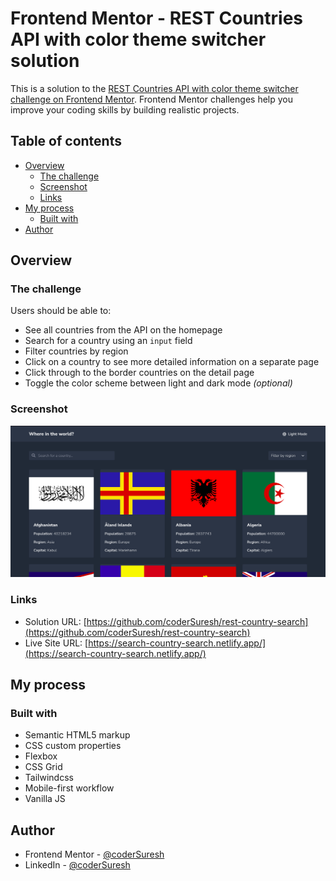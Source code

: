 # Frontend Mentor - REST Countries API with color theme switcher solution

This is a solution to the [REST Countries API with color theme switcher challenge on Frontend Mentor](https://www.frontendmentor.io/challenges/rest-countries-api-with-color-theme-switcher-5cacc469fec04111f7b848ca). Frontend Mentor challenges help you improve your coding skills by building realistic projects. 

## Table of contents

- [Overview](#overview)
  - [The challenge](#the-challenge)
  - [Screenshot](#screenshot)
  - [Links](#links)
- [My process](#my-process)
  - [Built with](#built-with)
- [Author](#author)

## Overview

### The challenge

Users should be able to:

- See all countries from the API on the homepage
- Search for a country using an `input` field
- Filter countries by region
- Click on a country to see more detailed information on a separate page
- Click through to the border countries on the detail page
- Toggle the color scheme between light and dark mode *(optional)*

### Screenshot

![](./images/screenshot.png)

### Links

- Solution URL: [https://github.com/coderSuresh/rest-country-search](https://github.com/coderSuresh/rest-country-search)
- Live Site URL: [https://search-country-search.netlify.app/](https://search-country-search.netlify.app/)

## My process

### Built with

- Semantic HTML5 markup
- CSS custom properties
- Flexbox
- CSS Grid
- Tailwindcss
- Mobile-first workflow
- Vanilla JS

## Author

- Frontend Mentor - [@coderSuresh](https://www.frontendmentor.io/profile/coderSuresh)
- LinkedIn - [@coderSuresh](https://www.linkedin.com/in/codersuresh/)
